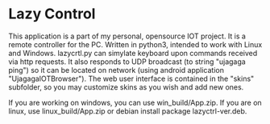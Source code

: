 # Lazy Control

This application is a part of my personal, opensource IOT project. It is a remote controller for the PC. 
Written in python3, intended to work with Linux and Windows.
lazycrtl.py can simylate keyboard upon commands received via http requests.
It also responds to UDP broadcast (to string "ujagaga ping") so it can be located on network (using android application "UjagagaIOTBrowser").
The web user interface is contained in the "skins" subfolder, so you may customize skins as you wish and add new ones.

If you are working on windows, you can use win_build/App.zip. If you are on linux, use linux_build/App.zip or debian install package lazyctrl-ver.deb.

